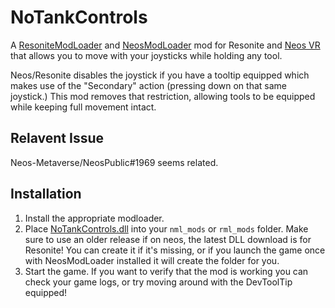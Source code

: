 # NoTankControls

A [ResoniteModLoader](https://github.com/resonite-modding-group/ResoniteModLoader) and
[NeosModLoader](https://github.com/zkxs/NeosModLoader) mod for Resonite and [Neos VR](https://neos.com/)
that allows you to move with your joysticks while holding any tool.

Neos/Resonite disables the joystick if you have a tooltip equipped which makes use of the "Secondary" action
(pressing down on that same joystick.)
This mod removes that restriction, allowing tools to be equipped while keeping full movement intact.

## Relavent Issue
Neos-Metaverse/NeosPublic#1969 seems related.

## Installation
1. Install the appropriate modloader.
1. Place [NoTankControls.dll](https://github.com/furrz/NoTankControls/releases/latest/download/NoTankControls.dll) into your `nml_mods` or `rml_mods` folder. Make sure to use an older release if on neos, the latest DLL download is for Resonite! You can create it if it's missing, or if you launch the game once with NeosModLoader installed it will create the folder for you.
1. Start the game. If you want to verify that the mod is working you can check your game logs, or try moving around with the DevToolTip equipped!
